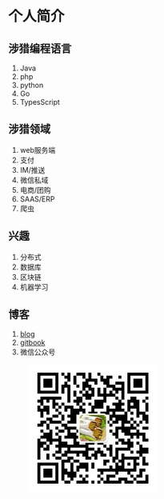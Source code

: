 # 个人简介

## 涉猎编程语言

1. Java
2. php
3. python
4. Go
5. TypesScript

## 涉猎领域

1. web服务端
2. 支付
3. IM/推送
4. 微信私域
5. 电商/团购
6. SAAS/ERP
7. 爬虫

## 兴趣

1. 分布式
2. 数据库
3. 区块链
4. 机器学习

## 博客

1. [blog](https://kennethfan.github.io/)
2. [gitbook](https://kennethfan.github.io/gitbook/)
3. 微信公众号



<figure><img src=".gitbook/assets/qrcode_weixin_oa.jpg" alt=""><figcaption></figcaption></figure>
